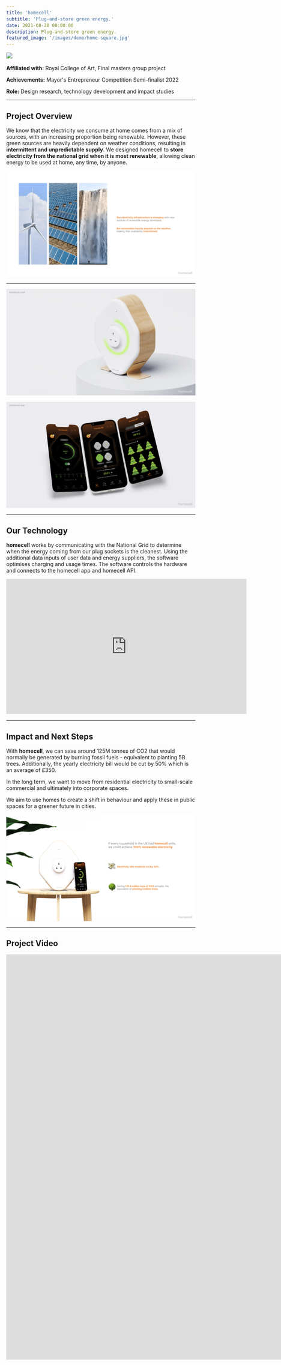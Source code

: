 ```yaml
---
title: 'homecell'
subtitle: 'Plug-and-store green energy.'
date: 2021-08-30 00:00:00
description: Plug-and-store green energy.
featured_image: '/images/demo/home-square.jpg'
---
```


![](/images/homecell/header.png)

**Affiliated with:** Royal College of Art, Final masters group project

**Achievements:** Mayor's Entrepreneur Competition Semi-finalist 2022

**Role:** Design research, technology development and impact studies

---

## Project Overview

We know that the electricity we consume at home comes from a mix of sources, with an increasing proportion being renewable. However, these green sources are heavily dependent on weather conditions, resulting in **intermittent and unpredictable supply**.  We designed homecell to **store electricity from the national grid when it is most renewable**, allowing clean energy to be used at home, any time, by anyone. 


![](\images\homecell\problemwithenergy.png)

---
![](\images\homecell\oursolution1.png)

![](\images\homecell\oursolution2.png)

---

## Our Technology

**homecell** works by communicating with the National Grid to determine when the energy coming from our plug sockets is the cleanest. Using the additional data inputs of user data and energy suppliers, the software optimises charging and usage times. The software controls the hardware and connects to the homecell app and homecell API.


<iframe src="https://player.vimeo.com/video/667792371?h=5138a4c24a" width="640" height="360" frameborder="0" allow="autoplay; fullscreen; picture-in-picture" allowfullscreen></iframe>

---

## Impact and Next Steps

With **homecell**, we can save around 125M tonnes of CO2 that would normally be generated by burning fossil fuels - equivalent to planting 5B trees. Additionally, the yearly electricity bill would be cut by 50% which is an average of £350.

In the long term, we want to move from residential electricity to small-scale commercial and ultimately into corporate spaces.

We aim to use homes to create a shift in behaviour and apply these in public spaces for a greener future in cities.

![](\images\homecell\impact.png)

---



## Project Video

<iframe src="https://player.vimeo.com/video/667672194?h=d897637e9b&amp;badge=0&amp;autopause=0&amp;player_id=0&amp;app_id=58479" width="1920" height="1080" frameborder="0" allow="autoplay; fullscreen; picture-in-picture" allowfullscreen title="homecell: plug-and-store green energy"></iframe>